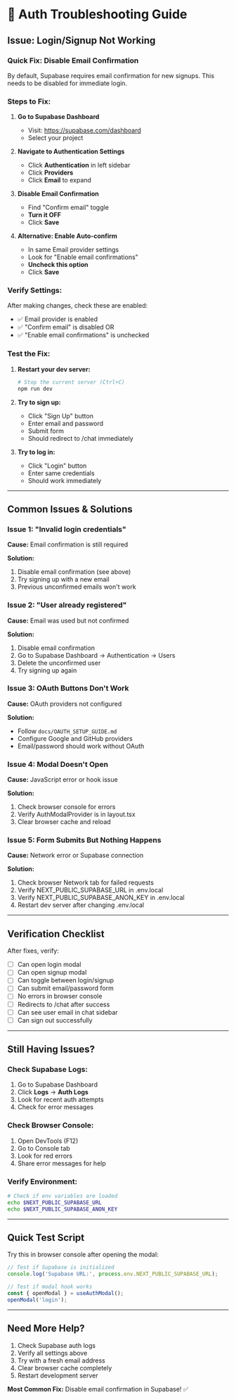 # 🔧 Auth Troubleshooting Guide

## Issue: Login/Signup Not Working

### Quick Fix: Disable Email Confirmation

By default, Supabase requires email confirmation for new signups. This needs to be disabled for immediate login.

### Steps to Fix:

1. **Go to Supabase Dashboard**
   - Visit: https://supabase.com/dashboard
   - Select your project

2. **Navigate to Authentication Settings**
   - Click **Authentication** in left sidebar
   - Click **Providers**
   - Click **Email** to expand

3. **Disable Email Confirmation**
   - Find "Confirm email" toggle
   - **Turn it OFF**
   - Click **Save**

4. **Alternative: Enable Auto-confirm**
   - In same Email provider settings
   - Look for "Enable email confirmations"
   - **Uncheck this option**
   - Click **Save**

### Verify Settings:

After making changes, check these are enabled:
- ✅ Email provider is enabled
- ✅ "Confirm email" is disabled OR
- ✅ "Enable email confirmations" is unchecked

### Test the Fix:

1. **Restart your dev server:**
   ```bash
   # Stop the current server (Ctrl+C)
   npm run dev
   ```

2. **Try to sign up:**
   - Click "Sign Up" button
   - Enter email and password
   - Submit form
   - Should redirect to /chat immediately

3. **Try to log in:**
   - Click "Login" button  
   - Enter same credentials
   - Should work immediately

---

## Common Issues & Solutions

### Issue 1: "Invalid login credentials"

**Cause:** Email confirmation is still required

**Solution:**
1. Disable email confirmation (see above)
2. Try signing up with a new email
3. Previous unconfirmed emails won't work

### Issue 2: "User already registered"

**Cause:** Email was used but not confirmed

**Solution:**
1. Disable email confirmation
2. Go to Supabase Dashboard → Authentication → Users
3. Delete the unconfirmed user
4. Try signing up again

### Issue 3: OAuth Buttons Don't Work

**Cause:** OAuth providers not configured

**Solution:**
- Follow `docs/OAUTH_SETUP_GUIDE.md`
- Configure Google and GitHub providers
- Email/password should work without OAuth

### Issue 4: Modal Doesn't Open

**Cause:** JavaScript error or hook issue

**Solution:**
1. Check browser console for errors
2. Verify AuthModalProvider is in layout.tsx
3. Clear browser cache and reload

### Issue 5: Form Submits But Nothing Happens

**Cause:** Network error or Supabase connection

**Solution:**
1. Check browser Network tab for failed requests
2. Verify NEXT_PUBLIC_SUPABASE_URL in .env.local
3. Verify NEXT_PUBLIC_SUPABASE_ANON_KEY in .env.local
4. Restart dev server after changing .env.local

---

## Verification Checklist

After fixes, verify:

- [ ] Can open login modal
- [ ] Can open signup modal
- [ ] Can toggle between login/signup
- [ ] Can submit email/password form
- [ ] No errors in browser console
- [ ] Redirects to /chat after success
- [ ] Can see user email in chat sidebar
- [ ] Can sign out successfully

---

## Still Having Issues?

### Check Supabase Logs:

1. Go to Supabase Dashboard
2. Click **Logs** → **Auth Logs**
3. Look for recent auth attempts
4. Check for error messages

### Check Browser Console:

1. Open DevTools (F12)
2. Go to Console tab
3. Look for red errors
4. Share error messages for help

### Verify Environment:

```bash
# Check if env variables are loaded
echo $NEXT_PUBLIC_SUPABASE_URL
echo $NEXT_PUBLIC_SUPABASE_ANON_KEY
```

---

## Quick Test Script

Try this in browser console after opening the modal:

```javascript
// Test if Supabase is initialized
console.log('Supabase URL:', process.env.NEXT_PUBLIC_SUPABASE_URL);

// Test if modal hook works
const { openModal } = useAuthModal();
openModal('login');
```

---

## Need More Help?

1. Check Supabase auth logs
2. Verify all settings above
3. Try with a fresh email address
4. Clear browser cache completely
5. Restart development server

**Most Common Fix:** Disable email confirmation in Supabase! ✅
